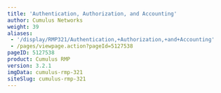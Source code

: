 ```yaml
---
title: 'Authentication, Authorization, and Accounting'
author: Cumulus Networks
weight: 39
aliases:
 - '/display/RMP321/Authentication,+Authorization,+and+Accounting'
 - /pages/viewpage.action?pageId=5127538
pageID: 5127538
product: Cumulus RMP
version: 3.2.1
imgData: cumulus-rmp-321
siteSlug: cumulus-rmp-321
---
```

